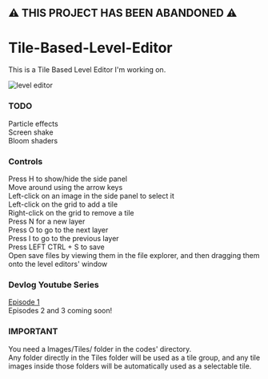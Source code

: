 ## :warning: THIS PROJECT HAS BEEN ABANDONED :warning:

# Tile-Based-Level-Editor
This is a Tile Based Level Editor I'm working on.

![level editor](https://github.com/Zain-Jaafar/Tile-Based-Level-Editor/assets/83691224/6db24ad1-ac42-4f1e-b0a2-bef8555efb72)

### TODO
Particle effects <br>
Screen shake <br>
Bloom shaders <br>

### Controls
Press H to show/hide the side panel <br>
Move around using the arrow keys <br>
Left-click on an image in the side panel to select it <br>
Left-click on the grid to add a tile <br>
Right-click on the grid to remove a tile <br>
Press N for a new layer <br>
Press O to go to the next layer <br>
Press I to go to the previous layer <br>
Press LEFT CTRL + S to save <br>
Open save files by viewing them in the file explorer, and then dragging them onto the level editors' window <br>

### Devlog Youtube Series
[Episode 1](https://www.youtube.com/watch?v=R91IBF7gNwA) <br>
Episodes 2 and 3 coming soon! <br>

### IMPORTANT
You need a Images/Tiles/ folder in the codes' directory. <br>
Any folder directly in the Tiles folder will be used as a tile group, and any tile images inside those folders will be automatically used as a selectable tile. 
